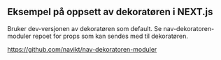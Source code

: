 ## Eksempel på oppsett av dekoratøren i NEXT.js

Bruker dev-versjonen av dekoratøren som default. Se nav-dekoratoren-moduler repoet for props som kan sendes med til dekoratøren.

https://github.com/navikt/nav-dekoratoren-moduler
